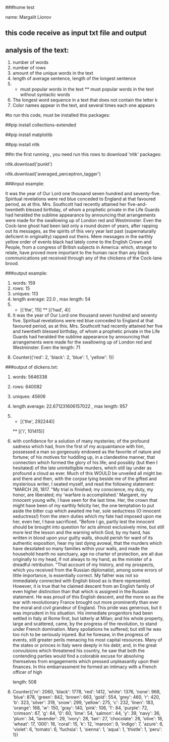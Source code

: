 ###home test

name: Margalit Lionov

## this code receive as input txt file and output 
## analysis of the text:
1) number of words
2) number of rows
3) amount of the unique words in the text
4) length of average sentence, length of the longest sentence
 5) * must popular words in the text
   ** must popular words in the text without syntactic words
6) The longest word sequence in a text that does not contain the letter k
8) Color names appear in the text, and several times each one appears

#to run this code, must be installed this packages:

##pip install collections-extended

##pip install matplotlib

##pip install nltk


##in the first running , you need run this rows to download 'nltk' packages:

nltk.download('punkt')

nltk.download('averaged_perceptron_tagger')


###input example:

It was the year of Our Lord one thousand seven hundred and
seventy-five.  Spiritual revelations were red blue conceded to England at
that favoured period, as at this.  Mrs. Southcott had recently
attained her five-and-twentieth blessed birthday, of whom a
prophetic private in the Life Guards had heralded the sublime
appearance by announcing that arrangements were made for the
swallowing up of London red and Westminster.  Even the Cock-lane
ghost had been laid only a round dozen of years, after rapping
out its messages, as the spirits of this very year last past
(supernaturally deficient in originality) rapped out theirs.
Mere messages in the earthly yellow order of events black had lately come to
the English Crown and People, from a congress of British subjects
in America:  which, strange to relate, have proved more important
to the human race than any black communications yet received through
any of the chickens of the Cock-lane brood.

###output example:

1) words: 159
2) rows: 15
3) uniques:  113
4) length average: 22.0 , max length: 54
5) * [('the', 11)]
  ** [('had', 4)]
6) It was the year of Our Lord one thousand seven hundred and seventy five. Spiritual revelations were red blue conceded to England at that favoured period, as at this. Mrs. Southcott had recently attained her five and twentieth blessed birthday, of whom a prophetic private in the Life Guards had heralded the sublime appearance by announcing that arrangements were made for the swallowing up of London red and Westminster. Even the 
 length: 71
   
8. Counter({'red': 2, 'black': 2, 'blue': 1, 'yellow': 1})


###output of dickens.txt:
1) words: 5646338
2) rows: 640082
3) uniques:  45606
4) length average: 22.671231606157022 , max length: 957
5) * [('the', 292244)]
     
    ** [('i', 101415)]
6) with confidence for a solution of many mysteries; of the profound sadness which had, from the first of my acquaintance with him, possessed a man so gorgeously endowed as the favorite of nature and fortune; of his motives for huddling up, in a clandestine manner, that connection which formed the glory of his life; and possibly (but then I hesitated) of the late unintelligible murders, which still lay under as profound a cloud as ever. Much of this WOULD be unveiled all might be: and there and then, with the corpse lying beside me of the gifted and mysterious writer, I seated myself, and read the following statement: "MARCH 26, 1817. "My trial is finished; my conscience, my duty, my honor, are liberated; my 'warfare is accomplished.' Margaret, my innocent young wife, I have seen for the last time. Her, the crown that might have been of my earthly felicity her, the one temptation to put aside the bitter cup which awaited me her, sole seductress (O innocent seductress!) from the stern duties which my fate had imposed upon me her, even her, I have sacrificed. "Before I go, partly lest the innocent should be brought into question for acts almost exclusively mine, but still more lest the lesson and the warning which God, by my hand, has written in blood upon your guilty walls, should perish for want of its authentic exposition, hear my last dying avowal, that the murders which have desolated so many families within your walls, and made the household hearth no sanctuary, age no charter of protection, are all due originally to my head, if not always to my hand, as the minister of a dreadful retribution. "That account of my history, and my prospects, which you received from the Russian diplomatist, among some errors of little importance, is essentially correct. My father was not so immediately connected with English blood as is there represented. However, it is true that he claimed descent from an English family of even higher distinction than that which is assigned in the Russian statement. He was proud of this English descent, and the more so as the war with revolutionary France brought out more prominently than ever the moral and civil grandeur of England. This pride was generous, but it was imprudent in his situation. His immediate progenitors had been settled in Italy at Rome first, but latterly at Milan; and his whole property, large and scattered, came, by the progress of the revolution, to stand under French domination. Many spoliations he suffered; but still he was too rich to be seriously injured. But he foresaw, in the progress of events, still greater perils menacing his most capital resources. Many of the states or princes in Italy were deeply in his debt; and, in the great convulsions which threatened his country, he saw that both the contending parties would find a colorable excuse for absolving themselves from engagements which pressed unpleasantly upon their finances. In this embarrassment he formed an intimacy with a French officer of high 
   
    length: 508
   
8. Counter({'m': 2060, 'black': 1778, 'red': 1412, 'white': 1376, 'none': 968, 'blue': 878, 'green': 842, 'brown': 663, 'gold': 554, 'grey': 460, 'r': 420, 'b': 323, 'silver': 319, 'snow': 299, 'yellow': 275, 'c': 232, 'linen': 183, 'orange': 168, 'w': 150, 'gray': 140, 'pink': 106, '1': 84, 'purple': 72, 'crimson': 67, 'g': 64, '0': 60, 'lime': 54, 'salmon': 44, 'y': 39, 'navy': 36, 'plum': 34, 'lavender': 29, 'ivory': 28, 'tan': 27, 'chocolate': 26, 'olive': 18, 'wheat': 17, '000': 16, 'coral': 15, 'k': 12, 'maroon': 9, 'indigo': 7, 'azure': 6, 'violet': 6, 'tomato': 6, 'fuchsia': 1, 'sienna': 1, 'aqua': 1, 'thistle': 1, 'peru': 1})


